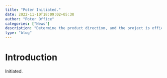 ```yaml
---
title: "Poter Initiated."
date: 2022-11-10T18:09:02+05:30
author: "Poter Office"
categories: ["News"]
description: "Determine the product direction, and the project is officially established."
type: "blog"
---
```


# Introduction

Initiated.
